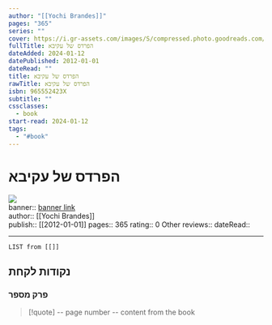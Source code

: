 ```yaml
---
author: "[[Yochi Brandes]]"
pages: "365"
series: ""
cover: https://i.gr-assets.com/images/S/compressed.photo.goodreads.com/books/1357246582l/16132574.jpg
fullTitle: הפרדס של עקיבא
dateAdded: 2024-01-12
datePublished: 2012-01-01
dateRead: ""
title: הפרדס של עקיבא
rawTitle: הפרדס של עקיבא
isbn: 965552423X
subtitle: ""
cssclasses:
  - book
start-read: 2024-01-12
tags:
  - "#book"
---
```

# הפרדס של עקיבא

![](https:&#x2F;&#x2F;i.gr-assets.com&#x2F;images&#x2F;S&#x2F;compressed.photo.goodreads.com&#x2F;books&#x2F;1357246582l&#x2F;16132574.jpg)  
banner:: [banner link](https:&#x2F;&#x2F;i.gr-assets.com&#x2F;images&#x2F;S&#x2F;compressed.photo.goodreads.com&#x2F;books&#x2F;1357246582l&#x2F;16132574.jpg)  
author:: [[Yochi Brandes]]  
publish:: [[2012-01-01]]
pages:: 365
rating:: 0 
Other reviews:: 
dateRead:: 

<hr  style="clear:both"/>



```dataview
LIST from [[]]
```

## נקודות לקחת 

### פרק מספר
> [!quote] -- page number -- 
>  content from the book




```